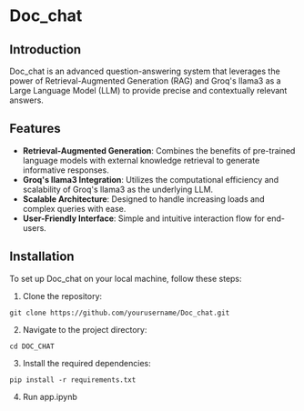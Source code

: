 # Doc_chat

## Introduction
Doc_chat is an advanced question-answering system that leverages the power of Retrieval-Augmented Generation (RAG) and Groq's llama3 as a Large Language Model (LLM) to provide precise and contextually relevant answers.

## Features
- **Retrieval-Augmented Generation**: Combines the benefits of pre-trained language models with external knowledge retrieval to generate informative responses.
- **Groq's llama3 Integration**: Utilizes the computational efficiency and scalability of Groq's llama3 as the underlying LLM.
- **Scalable Architecture**: Designed to handle increasing loads and complex queries with ease.
- **User-Friendly Interface**: Simple and intuitive interaction flow for end-users.

## Installation
To set up Doc_chat on your local machine, follow these steps:
1. Clone the repository:

```git clone https://github.com/yourusername/Doc_chat.git```

2. Navigate to the project directory:

```cd DOC_CHAT```

3. Install the required dependencies:

```pip install -r requirements.txt```

4. Run app.ipynb